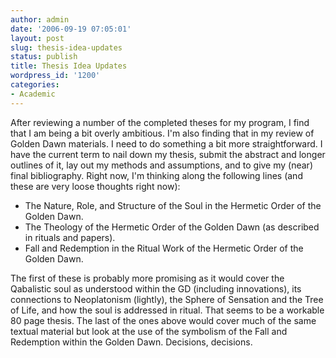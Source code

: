 ```yaml
---
author: admin
date: '2006-09-19 07:05:01'
layout: post
slug: thesis-idea-updates
status: publish
title: Thesis Idea Updates
wordpress_id: '1200'
categories:
- Academic
---
```


After reviewing a number of the completed theses for my program, I find
that I am being a bit overly ambitious. I'm also finding that in my
review of Golden Dawn materials. I need to do something a bit more
straightforward. I have the current term to nail down my thesis, submit
the abstract and longer outlines of it, lay out my methods and
assumptions, and to give my (near) final bibliography. Right now, I'm
thinking along the following lines (and these are very loose thoughts
right now):

-   The Nature, Role, and Structure of the Soul in the Hermetic Order of
    the Golden Dawn.
-   The Theology of the Hermetic Order of the Golden Dawn (as described
    in rituals and papers).
-   Fall and Redemption in the Ritual Work of the Hermetic Order of the
    Golden Dawn.

The first of these is probably more promising as it would cover the
Qabalistic soul as understood within the GD (including innovations), its
connections to Neoplatonism (lightly), the Sphere of Sensation and the
Tree of Life, and how the soul is addressed in ritual. That seems to be
a workable 80 page thesis. The last of the ones above would cover much
of the same textual material but look at the use of the symbolism of the
Fall and Redemption within the Golden Dawn. Decisions, decisions.
